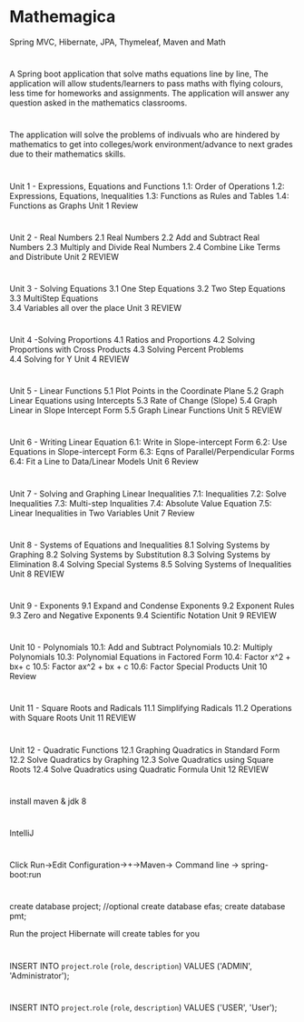 # Mathemagica
Spring MVC, Hibernate, JPA, Thymeleaf, Maven and Math

#
A Spring boot application that solve maths equations line by line, 
The application will allow students/learners to pass maths with flying colours,
less time for homeworks and assignments. The application will answer any question asked in the
mathematics classrooms.
#
The application will solve the problems of indivuals who are hindered by mathematics to get into colleges/work environment/advance to next grades due to their mathematics skills.

#
Unit 1 - Expressions, Equations and Functions
        1.1: Order of Operations 
        1.2:  Expressions, Equations, Inequalities
        1.3:  Functions as Rules and Tables                             1.4: Functions as Graphs
        Unit 1 Review

#
Unit 2 - Real Numbers
        2.1 Real Numbers
        2.2 Add and Subtract Real Numbers
        2.3 Multiply and Divide Real Numbers
        2.4 Combine Like Terms and Distribute
        Unit 2 REVIEW

#
Unit 3 - Solving Equations
        3.1  One Step Equations
        3.2  Two Step Equations
        3.3  MultiStep Equations          
          3.4   Variables all over the place
        Unit 3 REVIEW

#
Unit 4 -Solving Proportions
        4.1  Ratios and Proportions
        4.2  Solving Proportions with Cross Products
        4.3  Solving Percent Problems          
        4.4  Solving for Y
        Unit 4 REVIEW

#
Unit 5 - Linear Functions
        5.1 Plot Points in the Coordinate Plane
        5.2  Graph Linear Equations using Intercepts
        5.3 Rate of Change (Slope)
        5.4 Graph Linear in Slope Intercept Form
        5.5  Graph Linear Functions 
        Unit 5 REVIEW
 #
 Unit 6 - Writing Linear Equation                                    6.1:  Write in Slope-intercept Form
         6.2:  Use Equations in Slope-intercept Form
         6.3:  Eqns of Parallel/Perpendicular Forms
         6.4:  Fit a Line to Data/Linear Models
         Unit 6 Review
#
Unit 7 - Solving and Graphing Linear Inequalities
        7.1: Inequalities
        7.2: Solve Inequalities
        7.3: Multi-step Inqualities
        7.4: Absolute Value Equation
        7.5: Linear Inequalities in Two Variables
        Unit 7 Review
#
Unit 8 - Systems of Equations and Inequalities
        8.1  Solving Systems by Graphing
        8.2  Solving Systems by Substitution
        8.3  Solving Systems by Elimination
        8.4  Solving Special Systems
        8.5  Solving Systems of Inequalities
        Unit 8 REVIEW
        
#
Unit 9 - Exponents
        9.1  Expand and Condense Exponents
        9.2  Exponent Rules
        9.3  Zero and Negative Exponents
        9.4  Scientific Notation
        Unit 9 REVIEW
        
#
Unit 10 - Polynomials
        10.1:  Add and Subtract Polynomials
        10.2:  Multiply Polynomials
        10.3:  Polynomial Equations in Factored Form
        10.4:  Factor x^2 + bx+ c
        10.5:  Factor ax^2 + bx + c
        10.6:  Factor Special Products
        Unit 10 Review
        
#
Unit 11 - Square Roots and Radicals
        11.1  Simplifying Radicals
        11.2  Operations with Square Roots
        Unit 11 REVIEW
        
#
Unit 12 - Quadratic Functions
        12.1  Graphing Quadratics in Standard Form
        12.2  Solve Quadratics by Graphing
        12.3  Solve Quadratics using Square Roots
        12.4  Solve Quadratics using Quadratic Formula
        Unit 12 REVIEW

#
install maven & jdk 8

#
IntelliJ

#
Click Run->Edit Configuration->+->Maven->
Command line -> spring-boot:run

#
create database project;
//optional
create database efas;
create database pmt;

Run the project
Hibernate will create tables for you
#
INSERT INTO `project`.`role` (`role`, `description`) VALUES ('ADMIN', 'Administrator');
#
INSERT INTO `project`.`role` (`role`, `description`) VALUES ('USER', 'User');
